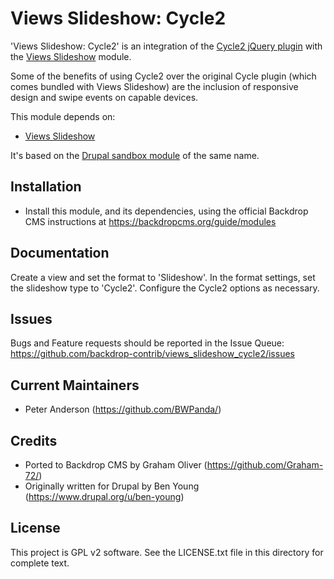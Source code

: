 Views Slideshow: Cycle2
=======================

'Views Slideshow: Cycle2' is an integration of the
[Cycle2 jQuery plugin](http://jquery.malsup.com/cycle2/) with the
[Views Slideshow](https://backdropcms.org/project/views_slideshow) module.

Some of the benefits of using Cycle2 over the original Cycle plugin (which comes
bundled with Views Slideshow) are the inclusion of responsive design and swipe
events on capable devices.

This module depends on:

- [Views Slideshow](https://backdropcms.org/project/views_slideshow)

It's based on the
[Drupal sandbox module](https://www.drupal.org/sandbox/BenYoung/1832338) of the
same name.

Installation
------------

- Install this module, and its dependencies, using the official Backdrop CMS
  instructions at https://backdropcms.org/guide/modules

Documentation
-------------

Create a view and set the format to 'Slideshow'. In the format settings, set the
slideshow type to 'Cycle2'. Configure the Cycle2 options as necessary.

Issues
------

Bugs and Feature requests should be reported in the Issue Queue:
https://github.com/backdrop-contrib/views_slideshow_cycle2/issues

Current Maintainers
-------------------

- Peter Anderson (https://github.com/BWPanda/)

Credits
-------

- Ported to Backdrop CMS by Graham Oliver (https://github.com/Graham-72/)
- Originally written for Drupal by Ben Young
  (https://www.drupal.org/u/ben-young)

License
-------

This project is GPL v2 software. See the LICENSE.txt file in this directory for
complete text.
